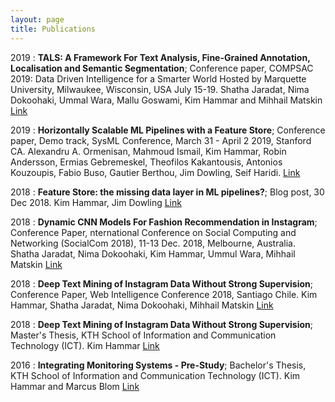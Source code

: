 ```yaml
---
layout: page
title: Publications
---
```


2019
:   **TALS: A Framework For Text Analysis, Fine-Grained Annotation, Localisation and Semantic Segmentation**; Conference paper, COMPSAC 2019: Data Driven Intelligence for a Smarter World Hosted by Marquette University, Milwaukee, Wisconsin, USA July 15-19.
    Shatha Jaradat, Nima Dokoohaki, Ummal Wara, Mallu Goswami, Kim Hammar and
Mihhail Matskin
	[Link](https://ieeexplore.ieee.org/document/8754470)

2019
:   **Horizontally Scalable ML Pipelines with a Feature Store**; Conference paper, Demo track, SysML Conference, March 31 - April 2 2019, Stanford CA.
    Alexandru A. Ormenisan, Mahmoud Ismail, Kim Hammar, Robin Andersson, Ermias Gebremeskel, Theofilos Kakantousis, Antonios Kouzoupis, Fabio Buso, Gautier Berthou, Jim Dowling, Seif Haridi.
	[Link](https://www.sysml.cc/doc/2019/demo_7.pdf)

2018
:   **Feature Store: the missing data layer in ML pipelines?**; Blog post, 30 Dec 2018.
	Kim Hammar, Jim Dowling
	[Link](https://www.logicalclocks.com/blog/feature-store-the-missing-data-layer-in-ml-pipelines)

2018
:   **Dynamic CNN Models For Fashion Recommendation in Instagram**; Conference Paper, nternational Conference on Social Computing and Networking (SocialCom 2018), 11-13 Dec. 2018, Melbourne, Australia.
	Shatha Jaradat, Nima Dokoohaki, Kim Hammar, Ummul Wara, Mihhail Matskin
	[Link](http://kth.diva-portal.org/smash/record.jsf?pid=diva2%3A1319767&dswid=2781)

2018
:   **Deep Text Mining of Instagram Data Without Strong Supervision**; Conference Paper, Web Intelligence Conference 2018, Santiago Chile.
    Kim Hammar, Shatha Jaradat, Nima Dokoohaki, Mihhail Matskin
	[Link](https://ieeexplore.ieee.org/document/8609589)

2018
:   **Deep Text Mining of Instagram Data Without Strong Supervision**; Master's Thesis, KTH School of Information and Communication Technology (ICT).
	Kim Hammar
	[Link](http://kth.diva-portal.org/smash/record.jsf?aq2=%5B%5B%5D%5D&c=15&af=%5B%5D&searchType=LIST_LATEST&sortOrder2=title_sort_asc&query=&language=sv&pid=diva2%3A1222945&aq=%5B%5B%5D%5D&sf=all&aqe=%5B%5D&sortOrder=author_sort_asc&onlyFullText=false&noOfRows=50&dswid=-989)

2016
:   **Integrating Monitoring Systems - Pre-Study**; Bachelor's Thesis, KTH School of Information and Communication Technology (ICT).
	Kim Hammar and Marcus Blom
	[Link](http://kth.diva-portal.org/smash/record.jsf?pid=diva2%3A955069&dswid=7067)
